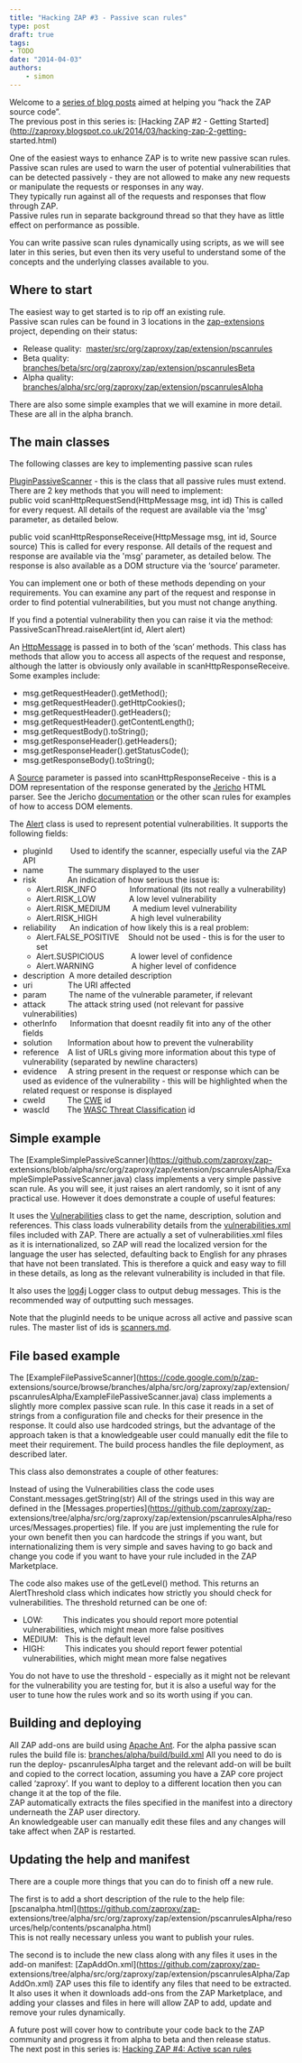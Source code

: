 ```yaml
---
title: "Hacking ZAP #3 - Passive scan rules"
type: post
draft: true
tags:
- TODO
date: "2014-04-03"
authors:
    - simon
---
```

Welcome to a [series of blog posts](https://github.com/zaproxy/zaproxy/wiki/Development#Hacking_ZAP) aimed at helping you “hack the ZAP source
code”.  
The previous post in this series is: [Hacking ZAP #2 - Getting Started](http://zaproxy.blogspot.co.uk/2014/03/hacking-zap-2-getting-
started.html)  
  
One of the easiest ways to enhance ZAP is to write new passive scan rules.  
Passive scan rules are used to warn the user of potential vulnerabilities that can be detected passively - they are not allowed to make any new
requests or manipulate the requests or responses in any way.  
They typically run against all of the requests and responses that flow through ZAP.  
Passive rules run in separate background thread so that they have as little effect on performance as possible.  
  
You can write passive scan rules dynamically using scripts, as we will see later in this series, but even then its very useful to understand
some of the concepts and the underlying classes available to you.  

##  Where to start

The easiest way to get started is to rip off an existing rule.  
Passive scan rules can be found in 3 locations in the [zap-extensions](https://github.com/zaproxy/zap-extensions/) project, depending on their
status:  

  * Release quality:  [master/src/org/zaproxy/zap/extension/pscanrules](https://github.com/zaproxy/zap-extensions/tree/master/src/org/zaproxy/zap/extension/pscanrules)
  * Beta quality:        [branches/beta/src/org/zaproxy/zap/extension/pscanrulesBeta](https://github.com/zaproxy/zap-extensions/tree/beta/src/org/zaproxy/zap/extension/pscanrulesBeta)
  * Alpha quality:      [branches/alpha/src/org/zaproxy/zap/extension/pscanrulesAlpha](https://github.com/zaproxy/zap-extensions/tree/alpha/src/org/zaproxy/zap/extension/pscanrulesAlpha)

There are also some simple examples that we will examine in more detail.  
These are all in the alpha branch.  

##  The main classes

The following classes are key to implementing passive scan rules  
  
[PluginPassiveScanner](https://github.com/zaproxy/zaproxy/blob/develop/src/org/zaproxy/zap/extension/pscan/PluginPassiveScanner.java) \- this is
the class that all passive rules must extend. There are 2 key methods that you will need to implement:  
public void scanHttpRequestSend(HttpMessage msg, int id) This is called for every request. All details of the request are available via the
'msg' parameter, as detailed below.  
  
public void scanHttpResponseReceive(HttpMessage msg, int id, Source source) This is called for every response. All details of the request and
response are available via the 'msg' parameter, as detailed below. The response is also available as a DOM structure via the ‘source’ parameter.  
  
You can implement one or both of these methods depending on your requirements. You can examine any part of the request and response in order to
find potential vulnerabilities, but you must not change anything.  
  
If you find a potential vulnerability then you can raise it via the method: PassiveScanThread.raiseAlert(int id, Alert alert)  
  
An [HttpMessage](https://github.com/zaproxy/zaproxy/blob/develop/src/org/parosproxy/paros/network/HttpMessage.java) is passed in to both of the
‘scan’ methods. This class has methods that allow you to access all aspects of the request and response, although the latter is obviously only
available in scanHttpResponseReceive. Some examples include:

  * msg.getRequestHeader().getMethod();
  * msg.getRequestHeader().getHttpCookies();
  * msg.getRequestHeader().getHeaders();
  * msg.getRequestHeader().getContentLength();
  * msg.getRequestBody().toString();
  * msg.getResponseHeader().getHeaders();
  * msg.getResponseHeader().getStatusCode();
  * msg.getResponseBody().toString();

  
  
A [Source](http://jericho.htmlparser.net/docs/javadoc/net/htmlparser/jericho/Source.html) parameter is passed into scanHttpResponseReceive -
this is a DOM representation of the response generated by the [Jericho](http://jericho.htmlparser.net/) HTML parser. See the Jericho
[documentation](http://jericho.htmlparser.net/docs/javadoc/index.html) or the other scan rules for examples of how to access DOM elements.  
  
The [Alert](https://github.com/zaproxy/zaproxy/blob/develop/src/org/parosproxy/paros/core/scanner/Alert.java) class is used to represent
potential vulnerabilities. It supports the following fields:

  * pluginId        Used to identify the scanner, especially useful via the ZAP API 
  * name           The summary displayed to the user
  * risk              An indication of how serious the issue is:
    * Alert.RISK_INFO               Informational (its not really a vulnerability)
    * Alert.RISK_LOW               A low level vulnerability
    * Alert.RISK_MEDIUM          A medium level vulnerability
    * Alert.RISK_HIGH               A high level vulnerability
  * reliability      An indication of how likely this is a real problem:
    * Alert.FALSE_POSITIVE    Should not be used - this is for the user to set
    * Alert.SUSPICIOUS            A lower level of confidence
    * Alert.WARNING                 A higher level of confidence
  * description  A more detailed description
  * uri                The URI affected
  * param          The name of the vulnerable parameter, if relevant
  * attack          The attack string used (not relevant for passive vulnerabilities)
  * otherInfo      Information that doesnt readily fit into any of the other fields
  * solution       Information about how to prevent the vulnerability
  * reference    A list of URLs giving more information about this type of vulnerability (separated by newline characters)
  * evidence     A string present in the request or response which can be used as evidence of the vulnerability - this will be highlighted when the related request or response is displayed
  * cweId          The [CWE](https://cwe.mitre.org/) id
  * wascId        The [WASC Threat Classification](http://www.webappsec.org/projects/threat/) id

  

##  Simple example

The [ExampleSimplePassiveScanner](https://github.com/zaproxy/zap-
extensions/blob/alpha/src/org/zaproxy/zap/extension/pscanrulesAlpha/ExampleSimplePassiveScanner.java) class implements a very simple passive
scan rule. As you will see, it just raises an alert randomly, so it isnt of any practical use. However it does demonstrate a couple of useful
features:  
  
It uses the [Vulnerabilities](https://github.com/zaproxy/zaproxy/blob/develop/src/org/zaproxy/zap/model/Vulnerabilities.java) class to get the
name, description, solution and references. This class loads vulnerability details from the
[vulnerabilities.xml](https://github.com/zaproxy/zaproxy/blob/develop/src/lang/vulnerabilities.xml) files included with ZAP. There are actually
a set of vulnerabilities.xml files as it is internationalized, so ZAP will read the localized version for the language the user has selected,
defaulting back to English for any phrases that have not been translated. This is therefore a quick and easy way to fill in these details, as
long as the relevant vulnerability is included in that file.  
  
It also uses the [log4j](http://logging.apache.org/log4j/) Logger class to output debug messages. This is the recommended way of outputting such
messages.  
  
Note that the pluginId needs to be unique across all active and passive scan rules. The master list of ids is
[scanners.md](https://github.com/zaproxy/zaproxy/blob/develop/docs/scanners.md).

##  File based example

  
The [ExampleFilePassiveScanner](https://code.google.com/p/zap-
extensions/source/browse/branches/alpha/src/org/zaproxy/zap/extension/pscanrulesAlpha/ExampleFilePassiveScanner.java) class implements a
slightly more complex passive scan rule. In this case it reads in a set of strings from a configuration file and checks for their presence in
the response. It could also use hardcoded strings, but the advantage of the approach taken is that a knowledgeable user could manually edit the
file to meet their requirement.  The build process handles the file deployment, as described later.  
  
This class also demonstrates a couple of other features:  
  
Instead of using the Vulnerabilities class the code uses Constant.messages.getString(str) All of the strings used in this way are defined in the
[Messages.properties](https://github.com/zaproxy/zap-
extensions/tree/alpha/src/org/zaproxy/zap/extension/pscanrulesAlpha/resources/Messages.properties) file. If you are just implementing the rule
for your own benefit then you can hardcode the strings if you want, but internationalizing them is very simple and saves having to go back and
change you code if you want to have your rule included in the ZAP Marketplace.  
  
The code also makes use of the getLevel() method. This returns an AlertThreshold class which indicates how strictly you should check for
vulnerabilities. The threshold returned can be one of:

  * LOW:         This indicates you should report more potential vulnerabilities, which might mean more false positives
  * MEDIUM:   This is the default level
  * HIGH:         This indicates you should report fewer potential vulnerabilities, which might mean more false negatives

You do not have to use the threshold - especially as it might not be relevant for the vulnerability you are testing for, but it is also a useful
way for the user to tune how the rules work and so its worth using if you can.

##  Building and deploying

  
All ZAP add-ons are build using [Apache Ant](http://ant.apache.org/). For the alpha passive scan rules the build file is:
[branches/alpha/build/build.xml](https://github.com/zaproxy/zap-extensions/blob/alpha/build/build.xml) All you need to do is run the deploy-
pscanrulesAlpha target and the relevant add-on will be built and copied to the correct location, assuming you have a ZAP core project called
‘zaproxy’. If you want to deploy to a different location then you can change it at the top of the file.  
ZAP automatically extracts the files specified in the manifest into a directory underneath the ZAP user directory.  
An knowledgeable user can manually edit these files and any changes will take affect when ZAP is restarted.  

##  Updating the help and manifest

  
There are a couple more things that you can do to finish off a new rule.  
  
The first is to add a short description of the rule to the help file: [pscanalpha.html](https://github.com/zaproxy/zap-
extensions/tree/alpha/src/org/zaproxy/zap/extension/pscanrulesAlpha/resources/help/contents/pscanalpha.html)  
This is not really necessary unless you want to publish your rules.  
  
The second is to include the new class along with any files it uses in the add-on manifest: [ZapAddOn.xml](https://github.com/zaproxy/zap-
extensions/tree/alpha/src/org/zaproxy/zap/extension/pscanrulesAlpha/ZapAddOn.xml) ZAP uses this file to identify any files that need to be
extracted.  
It also uses it when it downloads add-ons from the ZAP Marketplace, and adding your classes and files in here will allow ZAP to add, update and
remove your rules dynamically.  
  
A future post will cover how to contribute your code back to the ZAP community and progress it from alpha to beta and then release status.  
The next post in this series is: [Hacking ZAP #4: Active scan rules](http://zaproxy.blogspot.co.uk/2014/04/hacking-zap-4-active-scan-rules.html)

